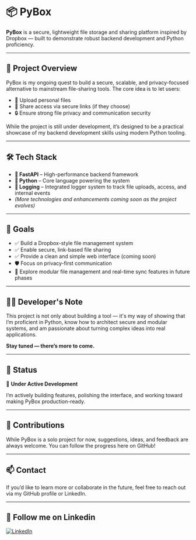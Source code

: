 # 📦 PyBox

**PyBox** is a secure, lightweight file storage and sharing platform inspired by Dropbox — built to demonstrate robust backend development and Python proficiency.

---

## 🚀 Project Overview

PyBox is my ongoing quest to build a secure, scalable, and privacy-focused alternative to mainstream file-sharing tools. The core idea is to let users:

- 📁 Upload personal files
- 🔗 Share access via secure links (if they choose)
- 🔒 Ensure strong file privacy and communication security

While the project is still under development, it’s designed to be a practical showcase of my backend development skills using modern Python tooling.

---

## 🛠️ Tech Stack

- **🧠 FastAPI** – High-performance backend framework
- **🐍 Python** – Core language powering the system
- **📄 Logging** – Integrated logger system to track file uploads, access, and internal events
- *(More technologies and enhancements coming soon as the project evolves)*

---

## 🎯 Goals

- ✅ Build a Dropbox-style file management system
- ✅ Enable secure, link-based file sharing
- ✅ Provide a clean and simple web interface (coming soon)
- 🛡️ Focus on privacy-first communication
- 🧩 Explore modular file management and real-time sync features in future phases

---

## 👨‍💻 Developer's Note

This project is not only about building a tool — it's my way of showing that I’m proficient in Python, know how to architect secure and modular systems, and am passionate about turning complex ideas into real applications.

**Stay tuned — there’s more to come.**

---

## 📌 Status

🚧 **Under Active Development**

I’m actively building features, polishing the interface, and working toward making PyBox production-ready.

---

## 🤝 Contributions

While PyBox is a solo project for now, suggestions, ideas, and feedback are always welcome. You can follow the progress here on GitHub!

---

## 📫 Contact

If you’d like to learn more or collaborate in the future, feel free to reach out via my GitHub profile or LinkedIn.

---

## 🔗 Follow me on Linkedin 
[![LinkedIn](https://img.shields.io/badge/LinkedIn-Connect-blue?logo=linkedin)](https://www.linkedin.com/in/smit3062/)

